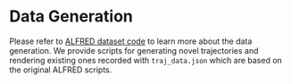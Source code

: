 # Data Generation

Please refer to [ALFRED dataset code](https://github.com/askforalfred/alfred/tree/master/data) to learn more about the data generation. We provide scripts for generating novel trajectories and rendering existing ones recorded with `traj_data.json` which are based on the original ALFRED scripts.
